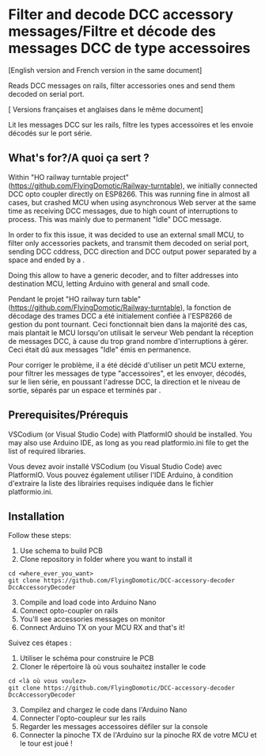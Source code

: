 # Filter and decode DCC accessory messages/Filtre et décode des messages DCC de type accessoires

[English version and French version in the same document]

Reads DCC messages on rails, filter accessories ones and send them decoded on serial port.

[ Versions françaises et anglaises dans le même document]

Lit les messages DCC sur les rails, filtre les types accessoires et les envoie décodés sur le port série.

## What's for?/A quoi ça sert ?

Within "HO railway turntable project" (https://github.com/FlyingDomotic/Railway-turntable), we initially connected DCC opto coupler directly on ESP8266. This was running fine in almost all cases, but crashed MCU when using asynchronous Web server at the same time as receiving DCC messages, due to high count of interruptions to process. This was mainly due to permanent "Idle" DCC message.

In order to fix this issue, it was decided to use an external small MCU, to filter only accessories packets, and transmit them decoded on serial port, sending DCC cddress, DCC direction and DCC output power separated by a space and ended by a <CR><LF>.

Doing this allow to have a generic decoder, and to filter addresses into destination MCU, letting Arduino with general and small code.

Pendant le projet "HO railway turn table" (https://github.com/FlyingDomotic/Railway-turntable), la fonction de décodage des trames DCC a été initialement confiée à l'ESP8266 de gestion du pont tournant. Ceci fonctionnait bien dans la majorité des cas, mais plantait le MCU lorsqu'on utilisait le serveur Web pendant la réception de messages DCC, à cause du trop grand nombre d'interruptions à gérer. Ceci était dû aux messages "Idle" émis en permanence.

Pour corriger le problème, il a été décidé d'utiliser un petit MCU externe, pour filtrer les messages de type "accessoires", et les envoyer, décodés, sur le lien série, en poussant l'adresse DCC, la direction et le niveau de sortie, séparés par un espace et terminés par <CR><LF>.

## Prerequisites/Prérequis

VSCodium (or Visual Studio Code) with PlatformIO should be installed. You may also use Arduino IDE, as long as you read platformio.ini file to get the list of required libraries.

Vous devez avoir installé VSCodium (ou Visual Studio Code) avec PlatformIO. Vous pouvez également utiliser l'IDE Arduino, à condition d'extraire la liste des librairies requises indiquée dans le fichier platformio.ini.

## Installation

Follow these steps:

1. Use schema to build PCB
2. Clone repository in folder where you want to install it
```
cd <where_ever_you_want>
git clone https://github.com/FlyingDomotic/DCC-accessory-decoder DccAccessoryDecoder
```
3. Compile and load code into Arduino Nano
4. Connect opto-coupler on rails
5. You'll see accessories messages on monitor
6. Connect Arduino TX on your MCU RX and that's it!

Suivez ces étapes :

1. Utiliser le schéma pour construire le PCB
2. Cloner le répertoire là où vous souhaitez installer le code
```
cd <là où vous voulez>
git clone https://github.com/FlyingDomotic/DCC-accessory-decoder DccAccessoryDecoder
```
3. Compilez and chargez le code dans l'Arduino Nano
4. Connecter l'opto-coupleur sur les rails
5. Regarder les messages accessoires défiler sur la console
6. Connecter la pinoche TX de l'Arduino sur la pinoche RX de votre MCU et le tour est joué !
